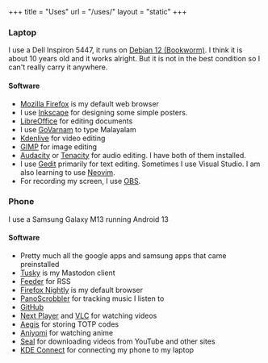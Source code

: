 +++
title = "Uses"
url = "/uses/"
layout = "static"
+++

### Laptop
I use a Dell Inspiron 5447, it runs on [Debian 12 (Bookworm)](https://www.debian.org/). I think it is about 10 years old and it works alright. But it is not in the best condition so I can't really carry it anywhere.
#### Software
- [Mozilla Firefox](https://www.mozilla.org/en-US/firefox/new/) is my default web browser
- I use [Inkscape](https://inkscape.org/) for designing some simple posters.
- [LibreOffice](https://libreoffice.org) for editing documents
- I use [GoVarnam](https://varnamproject.com/) to type Malayalam
- [Kdenlive](https://kdenlive.org/) for video editing
- [GIMP](https://www.gimp.org/) for image editing
- [Audacity](https://www.audacityteam.org/) or [Tenacity](https://tenacityaudio.org/) for audio editing. I have both of them installed.
- I use [Gedit](https://help.gnome.org/users/gedit/stable/) primarily for text editing. Sometimes I use Visual Studio. I am also learning to use [Neovim](https://neovim.io/).
- For recording my screen, I use [OBS](https://obsproject.com/).
### Phone
I use a Samsung Galaxy M13 running Android 13
#### Software
- Pretty much all the google apps and samsung apps that came preinstalled
- [Tusky](https://tusky.app) is my Mastodon client
- [Feeder](https://f-droid.org/packages/com.nononsenseapps.feeder/) for RSS
- [Firefox Nightly](https://play.google.com/store/apps/details?id=org.mozilla.fenix) is my default browser
- [PanoScrobbler](https://play.google.com/store/apps/details?id=com.arn.scrobble) for tracking music I listen to
- [GitHub](https://github.com)
- [Next Player](https://apt.izzysoft.de/fdroid/index/apk/dev.anilbeesetti.nextplayer) and [VLC](https://f-droid.org/en/packages/org.videolan.vlc/) for watching videos
- [Aegis](https://getaegis.app/) for storing TOTP codes
- [Aniyomi](https://github.com/aniyomiorg/aniyomi) for watching anime
- [Seal](https://github.com/JunkFood02/Seal) for downloading videos from YouTube and other sites
- [KDE Connect](https://kdeconnect.kde.org/) for connecting my phone to my laptop
